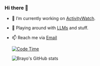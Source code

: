 ### Hi there 👋

- 🔭 I’m currently working on [ActivityWatch](https://github.com/activityWatch/activityWatch).
- 🌱 Playing around with [LLMs](https://github.com/Erikbjare/gptme) and stuff.
- 📫 Reach me via [Email](mailto:brayo@brayo.dev)

  [![Code Time](https://wakatime.com/badge/user/97ee2cc0-b2a4-4cfd-a5ec-a3ec16e3fcf1.svg)](https://wakatime.com/@97ee2cc0-b2a4-4cfd-a5ec-a3ec16e3fcf1)
  
  
  ![Brayo's GitHub stats](https://github-readme-stats.vercel.app/api?username=0xbrayo&show=reviews,discussions_started,discussions_answered&theme=transparent)
  


<!--
**brayo-pip/brayo-pip** is a ✨ _special_ ✨ repository because its `README.md` (this file) appears on your GitHub profile.

Here are some ideas to get you started:



- 👯 I’m looking to collaborate on ...
- 🤔 I’m looking for help with ...
- 💬 Ask me about ...
- 📫 How to reach me: ...

- ⚡ Fun fact: ...
-->
